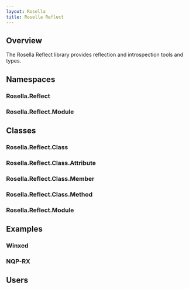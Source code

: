 ```yaml
---
layout: Rosella
title: Rosella Reflect
---
```


## Overview

The Rosella Reflect library provides reflection and introspection tools and
types.

## Namespaces

### Rosella.Reflect

### Rosella.Reflect.Module

## Classes

### Rosella.Reflect.Class

### Rosella.Reflect.Class.Attribute

### Rosella.Reflect.Class.Member

### Rosella.Reflect.Class.Method

### Rosella.Reflect.Module

## Examples

### Winxed

### NQP-RX

## Users
